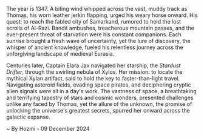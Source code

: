 
The year is 1347.  A biting wind whipped across the vast, muddy track as Thomas, his worn leather jerkin flapping, urged his weary horse onward.  His quest: to reach the fabled city of Samarkand, rumored to hold the lost scrolls of Al-Razi.  Bandit ambushes, treacherous mountain passes, and the ever-present threat of starvation were his constant companions.  Each sunrise brought a fresh wave of uncertainty, yet the lure of discovery, the whisper of ancient knowledge, fueled his relentless journey across the unforgiving landscape of medieval Eurasia.

Centuries later, Captain Elara Jax navigated her starship, the *Stardust Drifter*, through the swirling nebula of Xylos.  Her mission: to locate the mythical Xylan artifact, said to hold the key to faster-than-light travel.  Navigating asteroid fields, evading space pirates, and deciphering cryptic alien signals were all in a day's work.  The vastness of space, a breathtaking and terrifying tapestry of stars and cosmic wonders, presented challenges unlike any faced by Thomas, yet the allure of the unknown, the promise of unlocking the universe's greatest secrets, spurred her onward across the galactic expanse.

~ By Hozmi - 09 December 2024
